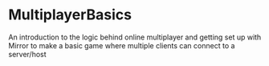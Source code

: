 # MultiplayerBasics

An introduction to the logic behind online multiplayer and getting set up with Mirror to make a basic game where multiple clients can connect to a server/host